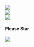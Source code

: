 <p align = 'left'>
  <img
    src="https://github-readme-stats.vercel.app/api?username=ImXirvin&include_all_commits=true&theme=github_dark&show_icons=true&hide_border=true&count_private=true" />
  <br>
  <img
    src="https://github-readme-stats.vercel.app/api/top-langs/?username=ImXirvin&theme=github_dark&hide_border=true&exclude_repo=IMDB-Generator" />
  <br>
 <img
    src="https://github-readme-stats.vercel.app/api/wakatime?username=ImXirvin&theme=github_dark&hide_border=true" />
  <br>
  <h4>Please Star</h4>
<img href="https://github.com/ImXirvin/xv-dev" src="https://github-readme-stats.vercel.app/api/pin/?username=ImXirvin&repo=xv-dev&theme=github_dark" />
</p>
<!-- 
[![Resource](https://github-readme-stats.vercel.app/api/pin/?username=ImXirvin&repo=xv-dev)]([https://github.com/anuraghazra/github-readme-stats](https://github.com/ImXirvin/xv-dev))

 -->
